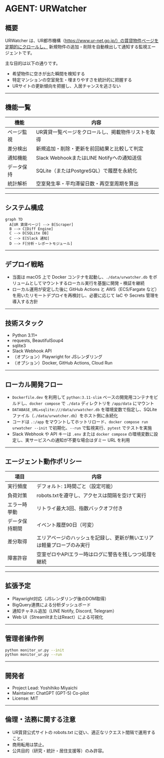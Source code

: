 # AGENT: URWatcher

## 概要
URWatcher は、UR都市機構（https://www.ur-net.go.jp/）の賃貸物件ページを定期的にクロールし、
新規物件の追加・削除を自動検出して通知する監視エージェントです。

主な目的は以下の通りです。

- 希望物件に空きが出た瞬間を検知する
- 特定マンションの空室発生・埋まりやすさを統計的に把握する
- URサイトの更新傾向を把握し、入居チャンスを逃さない

---

## 機能一覧
| 機能 | 内容 |
|------|------|
| ページ監視 | UR賃貸一覧ページをクロールし、掲載物件リストを取得 |
| 差分検出 | 新規追加・削除・更新を前回結果と比較して判定 |
| 通知機能 | Slack WebhookまたはLINE Notifyへの通知送信 |
| データ保持 | SQLite（またはPostgreSQL）で履歴を永続化 |
| 統計解析 | 空室発生率・平均滞留日数・再空室周期を算出 |

---

## システム構成

```mermaid
graph TD
  A[UR 賃貸ページ] --> B[Scraper]
  B --> C[Diff Engine]
  C --> D[SQLite DB]
  C --> E[Slack 通知]
  D --> F[分析・レポートモジュール]
```

---

## デプロイ戦略
- 当面は macOS 上で Docker コンテナを起動し、`./data/urwatcher.db` をボリュームとしてマウントするローカル実行を基盤に開発・検証を継続
- ローカル運用が安定した後に GitHub Actions と AWS（ECS/Fargate など）を用いたリモートデプロイを再検討し、必要に応じて IaC や Secrets 管理を導入する方針

---

## 技術スタック
- Python 3.11+
- requests, BeautifulSoup4
- sqlite3
- Slack Webhook API
- （オプション）Playwright for JSレンダリング
- （オプション）Docker, GitHub Actions, Cloud Run

---

## ローカル開発フロー
- `Dockerfile.dev` を利用して `python:3.11-slim` ベースの開発用コンテナをビルドし、`docker compose` で `./data` ディレクトリを `/app/data` にマウント
- `DATABASE_URL=sqlite:///data/urwatcher.db` を環境変数で指定し、SQLite ファイル（`./data/urwatcher.db`）をホスト側に永続化
- コードは `.:/app` をマウントしてホットリロード、`docker compose run urwatcher --init` で初期化、`--run` で監視実行、`pytest` でテストを実施
- Slack Webhook や API キーは `.env` または `docker compose` の環境変数に設定し、実サービスへの通知が不要な場合はダミー URL を利用

---

## エージェント動作ポリシー
| 項目 | 内容 |
|------|------|
| 実行頻度 | デフォルト: 1時間ごと（設定可能） |
| 負荷対策 | robots.txtを遵守し、アクセスは間隔を空けて実行 |
| エラー時挙動 | リトライ最大3回、指数バックオフ付き |
| データ保持期間 | イベント履歴90日（可変） |
| 差分取得 | エリアページのハッシュを記録し、更新が無いエリアは軽量プローブのみ実行 |
| 障害許容 | 空室ゼロやAPIエラー時はログに警告を残しつつ処理を継続 |

---

## 拡張予定
- Playwright対応（JSレンダリング後のDOM取得）
- BigQuery連携による分析ダッシュボード
- 通知チャネル追加（LINE Notify, Discord, Telegram）
- Web UI（StreamlitまたはReact）による可視化

---

## 管理者操作例
```bash
python monitor_ur.py --init
python monitor_ur.py --run
```

---

## 開発者
- Project Lead: Yoshihiko Miyaichi
- Maintainer: ChatGPT (GPT-5) Co-pilot
- License: MIT

---

## 倫理・法務に関する注意
- UR賃貸公式サイトの robots.txt に従い、適正なリクエスト間隔で運用すること。
- 商用転用は禁止。
- 公共目的（研究・統計・居住支援等）のみ許容。
